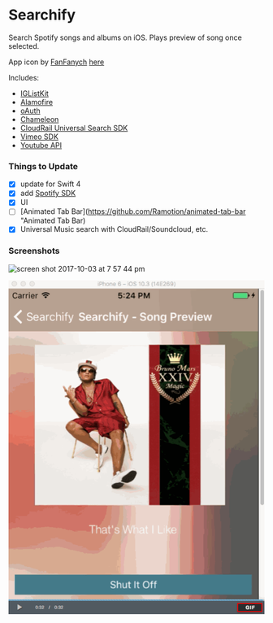 # Searchify

Search Spotify songs and albums on iOS. Plays preview of song once selected.

App icon by [FanFanych](https://dribbble.com/FanFanych) [here](https://dribbble.com/shots/2946796-Fast-music-search)

Includes:
- [IGListKit](https://github.com/Instagram/IGListKit "IGListKit")
- [Alamofire](https://github.com/Alamofire/Alamofire "Alamofire")
- [oAuth](https://github.com/OAuthSwift/OAuthSwift "OAuthSwift")
- [Chameleon](https://github.com/ViccAlexander/Chameleon "Chameleon")
- [CloudRail Universal Search SDK](https://github.com/CloudRail/cloudrail-si-ios-sdk "CloudRail Developers API")
- [Vimeo SDK](https://developer.vimeo.com/ "Vimeo Developers")
- [Youtube API](https://developer.google.com/ "Youtube Developer")

### Things to Update

- [x] update for Swift 4
- [x] add [Spotify SDK](https://github.com "Spotify SDK")
- [x] UI
- [ ] [Animated Tab Bar](https://github.com/Ramotion/animated-tab-bar "Animated Tab Bar)
- [x] Universal Music search with CloudRail/Soundcloud, etc.

### Screenshots

![screen shot 2017-10-03 at 7 57 44 pm](https://user-images.githubusercontent.com/24944725/31155666-65421992-a875-11e7-9d80-669f77dab579.png)

![Previous Searchify Version Gif](/Resources/Searchify.gif)

